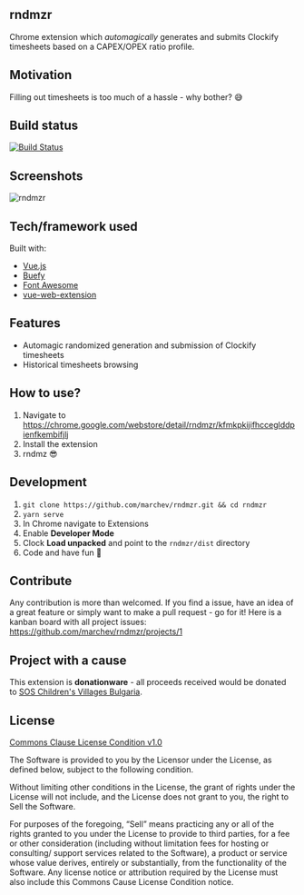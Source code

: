 ## rndmzr
Chrome extension which *automagically* generates and submits Clockify timesheets based on a CAPEX/OPEX ratio profile.

## Motivation
Filling out timesheets is too much of a hassle - why bother? 😅

## Build status
[![Build Status](https://travis-ci.com/marchev/rndmzr.svg?branch=main)](https://travis-ci.com/marchev/rndmzr)

## Screenshots
![rndmzr](https://raw.githubusercontent.com/marchev/rndmzr/main/meta/app-screenshot.png)

## Tech/framework used
Built with:
- [Vue.js](https://vuejs.org/)
- [Buefy](https://buefy.org/)
- [Font Awesome](https://fontawesome.com/)
- [vue-web-extension](https://github.com/Kocal/vue-web-extension)

## Features
- Automagic randomized generation and submission of Clockify timesheets
- Historical timesheets browsing

## How to use?
1. Navigate to https://chrome.google.com/webstore/detail/rndmzr/kfmkpkijifhcceglddpienfkembifjlj
1. Install the extension
1. rndmz 😎

## Development
1. `git clone https://github.com/marchev/rndmzr.git && cd rndmzr`
2. `yarn serve`
3. In Chrome navigate to Extensions
4. Enable **Developer Mode**
5. Clock **Load unpacked** and point to the `rndmzr/dist` directory
6. Code and have fun 👻

## Contribute
Any contribution is more than welcomed. If you find a issue, have an idea of a great feature or simply want to make a pull request - go for it! Here is a kanban board with all project issues:
https://github.com/marchev/rndmzr/projects/1 

## Project with a cause
This extension is **donationware** - all proceeds received would be donated to [SOS Children's Villages Bulgaria](https://sosbg.org/).

## License
[Commons Clause License Condition v1.0](https://commonsclause.com/)

The Software is provided to you by the Licensor under the License, as defined below, subject to the following condition.

Without limiting other conditions in the License, the grant of rights under the License will not include, and the License does not grant to you, the right to Sell the Software.

For purposes of the foregoing, “Sell” means practicing any or all of the rights granted to you under the License to provide to third parties, for a fee or other consideration (including without limitation fees for hosting or consulting/ support services related to the Software), a product or service whose value derives, entirely or substantially, from the functionality of the Software. Any license notice or attribution required by the License must also include this Commons Cause License Condition notice.
